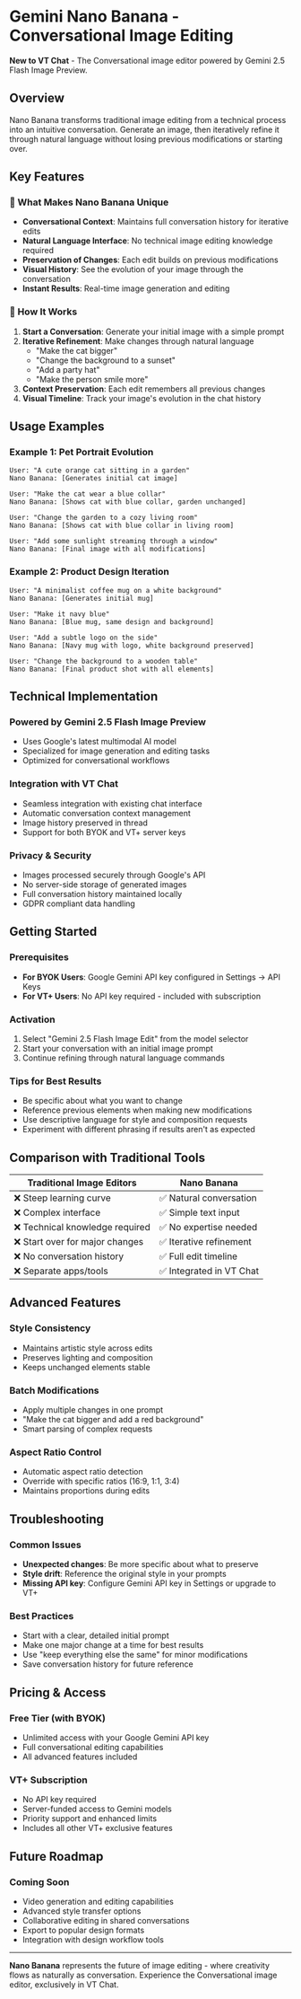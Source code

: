 # Gemini Nano Banana - Conversational Image Editing

**New to VT Chat** - The Conversational image editor powered by Gemini 2.5 Flash Image Preview.

## Overview

Nano Banana transforms traditional image editing from a technical process into an intuitive conversation. Generate an image, then iteratively refine it through natural language without losing previous modifications or starting over.

## Key Features

### 🌟 What Makes Nano Banana Unique

- **Conversational Context**: Maintains full conversation history for iterative edits
- **Natural Language Interface**: No technical image editing knowledge required
- **Preservation of Changes**: Each edit builds on previous modifications
- **Visual History**: See the evolution of your image through the conversation
- **Instant Results**: Real-time image generation and editing

### 🎨 How It Works

1. **Start a Conversation**: Generate your initial image with a simple prompt
2. **Iterative Refinement**: Make changes through natural language
   - "Make the cat bigger"
   - "Change the background to a sunset"
   - "Add a party hat"
   - "Make the person smile more"
3. **Context Preservation**: Each edit remembers all previous changes
4. **Visual Timeline**: Track your image's evolution in the chat history

## Usage Examples

### Example 1: Pet Portrait Evolution

```
User: "A cute orange cat sitting in a garden"
Nano Banana: [Generates initial cat image]

User: "Make the cat wear a blue collar"
Nano Banana: [Shows cat with blue collar, garden unchanged]

User: "Change the garden to a cozy living room"
Nano Banana: [Shows cat with blue collar in living room]

User: "Add some sunlight streaming through a window"
Nano Banana: [Final image with all modifications]
```

### Example 2: Product Design Iteration

```
User: "A minimalist coffee mug on a white background"
Nano Banana: [Generates initial mug]

User: "Make it navy blue"
Nano Banana: [Blue mug, same design and background]

User: "Add a subtle logo on the side"
Nano Banana: [Navy mug with logo, white background preserved]

User: "Change the background to a wooden table"
Nano Banana: [Final product shot with all elements]
```

## Technical Implementation

### Powered by Gemini 2.5 Flash Image Preview

- Uses Google's latest multimodal AI model
- Specialized for image generation and editing tasks
- Optimized for conversational workflows

### Integration with VT Chat

- Seamless integration with existing chat interface
- Automatic conversation context management
- Image history preserved in thread
- Support for both BYOK and VT+ server keys

### Privacy & Security

- Images processed securely through Google's API
- No server-side storage of generated images
- Full conversation history maintained locally
- GDPR compliant data handling

## Getting Started

### Prerequisites

- **For BYOK Users**: Google Gemini API key configured in Settings → API Keys
- **For VT+ Users**: No API key required - included with subscription

### Activation

1. Select "Gemini 2.5 Flash Image Edit" from the model selector
2. Start your conversation with an initial image prompt
3. Continue refining through natural language commands

### Tips for Best Results

- Be specific about what you want to change
- Reference previous elements when making new modifications
- Use descriptive language for style and composition requests
- Experiment with different phrasing if results aren't as expected

## Comparison with Traditional Tools

| Traditional Image Editors       | Nano Banana              |
| ------------------------------- | ------------------------ |
| ❌ Steep learning curve         | ✅ Natural conversation  |
| ❌ Complex interface            | ✅ Simple text input     |
| ❌ Technical knowledge required | ✅ No expertise needed   |
| ❌ Start over for major changes | ✅ Iterative refinement  |
| ❌ No conversation history      | ✅ Full edit timeline    |
| ❌ Separate apps/tools          | ✅ Integrated in VT Chat |

## Advanced Features

### Style Consistency

- Maintains artistic style across edits
- Preserves lighting and composition
- Keeps unchanged elements stable

### Batch Modifications

- Apply multiple changes in one prompt
- "Make the cat bigger and add a red background"
- Smart parsing of complex requests

### Aspect Ratio Control

- Automatic aspect ratio detection
- Override with specific ratios (16:9, 1:1, 3:4)
- Maintains proportions during edits

## Troubleshooting

### Common Issues

- **Unexpected changes**: Be more specific about what to preserve
- **Style drift**: Reference the original style in your prompts
- **Missing API key**: Configure Gemini API key in Settings or upgrade to VT+

### Best Practices

- Start with a clear, detailed initial prompt
- Make one major change at a time for best results
- Use "keep everything else the same" for minor modifications
- Save conversation history for future reference

## Pricing & Access

### Free Tier (with BYOK)

- Unlimited access with your Google Gemini API key
- Full conversational editing capabilities
- All advanced features included

### VT+ Subscription

- No API key required
- Server-funded access to Gemini models
- Priority support and enhanced limits
- Includes all other VT+ exclusive features

## Future Roadmap

### Coming Soon

- Video generation and editing capabilities
- Advanced style transfer options
- Collaborative editing in shared conversations
- Export to popular design formats
- Integration with design workflow tools

---

**Nano Banana** represents the future of image editing - where creativity flows as naturally as conversation. Experience the Conversational image editor, exclusively in VT Chat.

